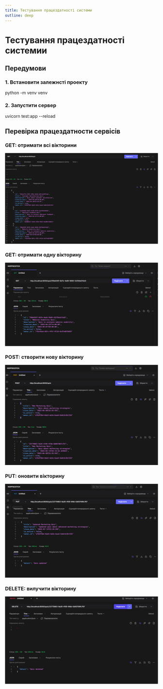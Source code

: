 ```yaml
---
title: Тестування працездатності системи
outline: deep
---
```


# Тестування працездатності системии

## Передумови

### 1. Встановити залежнсті проекту

python -m venv venv

### 2. Запустити сервер

uvicorn test:app --reload

## Перевірка працездатности сервісів

### GET: отримати всі вікторини

![1.jpg](1.jpg)

### GET: отримати одну вікторину

![2.jpg](2.jpg)

### POST: створити нову вікторину

![3.jpg](3.jpg)

### PUT: оновити вікторину

![4.jpg](4.jpg)

### DELETE: вилучити вікторину

![5.jpg](5.jpg)